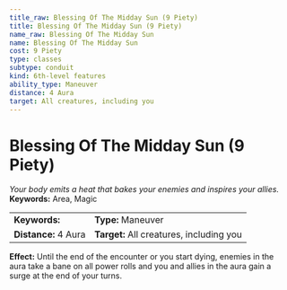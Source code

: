 ```yaml
---
title_raw: Blessing Of The Midday Sun (9 Piety)
title: Blessing Of The Midday Sun (9 Piety)
name_raw: Blessing Of The Midday Sun
name: Blessing Of The Midday Sun
cost: 9 Piety
type: classes
subtype: conduit
kind: 6th-level features
ability_type: Maneuver
distance: 4 Aura
target: All creatures, including you
---
```


# Blessing Of The Midday Sun (9 Piety)

*Your body emits a heat that bakes your enemies and inspires your allies.* **Keywords:** Area, Magic

|                      |                                          |
| :------------------- | :--------------------------------------- |
| **Keywords:**        | **Type:** Maneuver                       |
| **Distance:** 4 Aura | **Target:** All creatures, including you |

**Effect:** Until the end of the encounter or you start dying, enemies in the aura take a bane on all power rolls and you and allies in the aura gain a surge at the end of your turns.

